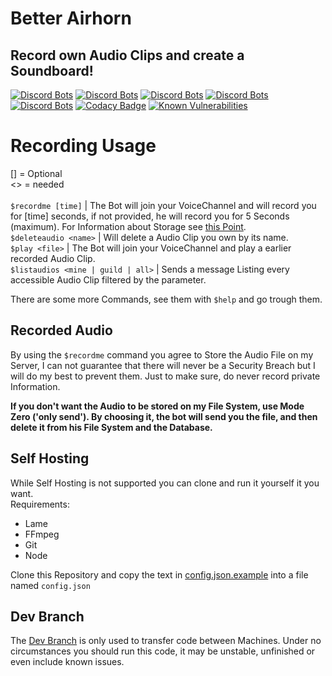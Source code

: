 # Better Airhorn
## Record own Audio Clips and create a Soundboard!

[![Discord Bots](https://discordbots.org/api/widget/status/503996428042108928.svg)](https://discordbots.org/bot/503996428042108928)
[![Discord Bots](https://discordbots.org/api/widget/servers/503996428042108928.svg?noavatar=true)](https://discordbots.org/bot/503996428042108928)
[![Discord Bots](https://discordbots.org/api/widget/upvotes/503996428042108928.svg?noavatar=true)](https://discordbots.org/bot/503996428042108928)
[![Discord Bots](https://discordbots.org/api/widget/lib/503996428042108928.svg?noavatar=true)](https://discordbots.org/bot/503996428042108928)
[![Discord Bots](https://discordbots.org/api/widget/owner/503996428042108928.svg?noavatar=true)](https://discordbots.org/bot/503996428042108928)
[![Codacy Badge](https://api.codacy.com/project/badge/Grade/020d47a704a046b2b5c6d7fe7618fae6)](https://www.codacy.com/app/Clemens-E/better-airhorn?utm_source=github.com&amp;utm_medium=referral&amp;utm_content=Clemens-E/better-airhorn&amp;utm_campaign=Badge_Grade)
[![Known Vulnerabilities](https://snyk.io//test/github/Clemens-E/better-airhorn/badge.svg?targetFile=package.json)](https://snyk.io//test/github/Clemens-E/better-airhorn?targetFile=package.json)

# Recording Usage

[] = Optional\
<> = needed\
\
`$recordme [time]` | The Bot will join your VoiceChannel and will record you for [time] seconds, if not provided, he will record you for 5 Seconds (maximum). For Information about Storage see [this Point](#Recorded-Audio).\
`$deleteaudio <name>` | Will delete a Audio Clip you own by its name.\
`$play <file>` | The Bot will join your VoiceChannel and play a earlier recorded Audio Clip.\
`$listaudios <mine | guild | all>` | Sends a message Listing every accessible Audio Clip filtered by the parameter.

There are some more Commands, see them with `$help` and go trough them.
## Recorded Audio

By using the `$recordme` command you agree to Store the Audio File on my Server, I can not guarantee that there will never be a Security Breach but I will do my best to prevent them.
Just to make sure, do never record private Information.

**If you don't want the Audio to be stored on my File System, use Mode Zero ('only send'). By choosing it, the bot will send you the file, and then delete it from his File System and the Database.**

## Self Hosting

While Self Hosting is not supported you can clone and run it yourself it you want.\
Requirements:
- Lame
- FFmpeg
- Git
- Node

Clone this Repository and copy the text in [config.json.example](config.json.example) into a file named `config.json`

## Dev Branch

The [Dev Branch](/Clemens-E/better-airhorn/tree/dev) is only used to transfer code between Machines. Under no circumstances you should run this code, it may be unstable, unfinished or even include known issues.


